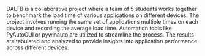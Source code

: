 DALTB is a collaborative project where a team of 5 students works together to benchmark the load time of various applications on different devices. The project involves running the same set of applications multiple times on each device and recording the average load time. Automation tools like PyAutoGUI or pywinauto are utilized to streamline the process. The results are tabulated and analyzed to provide insights into application performance across different devices.
